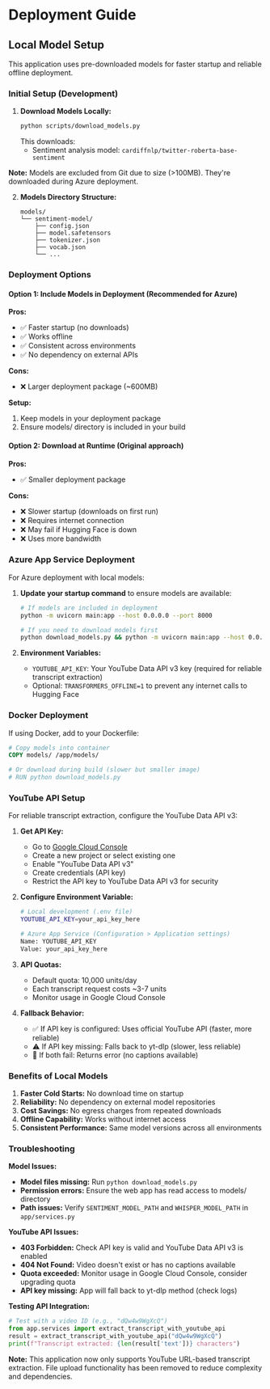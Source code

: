 # Deployment Guide

## Local Model Setup

This application uses pre-downloaded models for faster startup and reliable offline deployment.

### Initial Setup (Development)

1. **Download Models Locally:**
   ```bash
   python scripts/download_models.py
   ```
   This downloads:
   - Sentiment analysis model: `cardiffnlp/twitter-roberta-base-sentiment`

**Note:** Models are excluded from Git due to size (>100MB). They're downloaded during Azure deployment.

2. **Models Directory Structure:**
   ```
   models/
   └── sentiment-model/
       ├── config.json
       ├── model.safetensors
       ├── tokenizer.json
       ├── vocab.json
       └── ...
   ```

### Deployment Options

#### Option 1: Include Models in Deployment (Recommended for Azure)

**Pros:**
- ✅ Faster startup (no downloads)
- ✅ Works offline
- ✅ Consistent across environments
- ✅ No dependency on external APIs

**Cons:**
- ❌ Larger deployment package (~600MB)

**Setup:**
1. Keep models in your deployment package
2. Ensure models/ directory is included in your build

#### Option 2: Download at Runtime (Original approach)

**Pros:**
- ✅ Smaller deployment package

**Cons:**
- ❌ Slower startup (downloads on first run)
- ❌ Requires internet connection
- ❌ May fail if Hugging Face is down
- ❌ Uses more bandwidth

### Azure App Service Deployment

For Azure deployment with local models:

1. **Update your startup command** to ensure models are available:
   ```bash
   # If models are included in deployment
   python -m uvicorn main:app --host 0.0.0.0 --port 8000
   
   # If you need to download models first
   python download_models.py && python -m uvicorn main:app --host 0.0.0.0 --port 8000
   ```

2. **Environment Variables:**
   - `YOUTUBE_API_KEY`: Your YouTube Data API v3 key (required for reliable transcript extraction)
   - Optional: `TRANSFORMERS_OFFLINE=1` to prevent any internet calls to Hugging Face

### Docker Deployment

If using Docker, add to your Dockerfile:

```dockerfile
# Copy models into container
COPY models/ /app/models/

# Or download during build (slower but smaller image)
# RUN python download_models.py
```

### YouTube API Setup

For reliable transcript extraction, configure the YouTube Data API v3:

1. **Get API Key:**
   - Go to [Google Cloud Console](https://console.cloud.google.com/)
   - Create a new project or select existing one
   - Enable "YouTube Data API v3"
   - Create credentials (API key)
   - Restrict the API key to YouTube Data API v3 for security

2. **Configure Environment Variable:**
   ```bash
   # Local development (.env file)
   YOUTUBE_API_KEY=your_api_key_here
   
   # Azure App Service (Configuration > Application settings)
   Name: YOUTUBE_API_KEY
   Value: your_api_key_here
   ```

3. **API Quotas:**
   - Default quota: 10,000 units/day
   - Each transcript request costs ~3-7 units
   - Monitor usage in Google Cloud Console

4. **Fallback Behavior:**
   - ✅ If API key is configured: Uses official YouTube API (faster, more reliable)
   - ⚠️ If API key missing: Falls back to yt-dlp (slower, less reliable)
   - 🚫 If both fail: Returns error (no captions available)

### Benefits of Local Models

1. **Faster Cold Starts:** No download time on startup
2. **Reliability:** No dependency on external model repositories
3. **Cost Savings:** No egress charges from repeated downloads
4. **Offline Capability:** Works without internet access
5. **Consistent Performance:** Same model versions across all environments

### Troubleshooting

**Model Issues:**
- **Model files missing:** Run `python download_models.py`
- **Permission errors:** Ensure the web app has read access to models/ directory
- **Path issues:** Verify `SENTIMENT_MODEL_PATH` and `WHISPER_MODEL_PATH` in `app/services.py`

**YouTube API Issues:**
- **403 Forbidden:** Check API key is valid and YouTube Data API v3 is enabled
- **404 Not Found:** Video doesn't exist or has no captions available
- **Quota exceeded:** Monitor usage in Google Cloud Console, consider upgrading quota
- **API key missing:** App will fall back to yt-dlp method (check logs)

**Testing API Integration:**
```python
# Test with a video ID (e.g., "dQw4w9WgXcQ")
from app.services import extract_transcript_with_youtube_api
result = extract_transcript_with_youtube_api("dQw4w9WgXcQ")
print(f"Transcript extracted: {len(result['text'])} characters")
```

**Note:** This application now only supports YouTube URL-based transcript extraction. File upload functionality has been removed to reduce complexity and dependencies. 